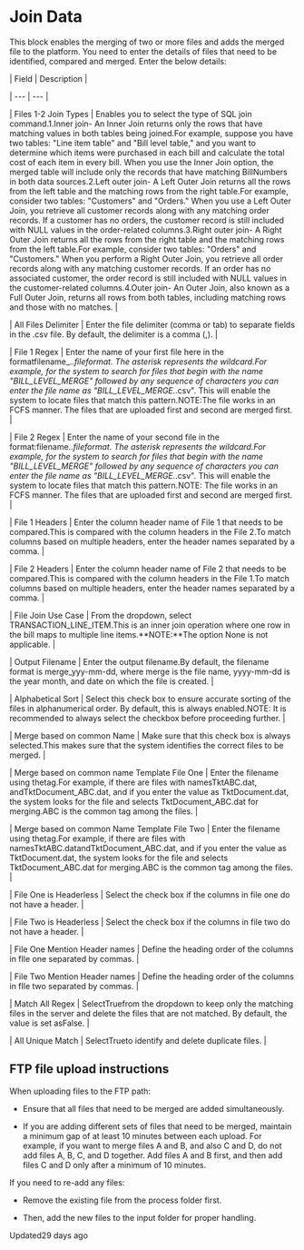 # Join Data

This block enables the merging of two or more files and adds the merged file to the platform. You need to enter the details of files that need to be identified, compared and merged. Enter the below details:

| Field | Description |

| --- | --- |

| Files 1-2 Join Types | Enables you to select the type of SQL join command.1.Inner join-  An Inner Join returns only the rows that have matching values in both tables being joined.For example, suppose you have two tables: "Line item table" and "Bill level table," and you want to determine which items were purchased in each bill and calculate the total cost of each item in every bill. When you use the Inner Join option, the merged table will include only the records that have matching BillNumbers in both data sources.2.Left outer join- A Left Outer Join returns all the rows from the left table and the matching rows from the right table.For example, consider two tables: "Customers" and "Orders." When you use a Left Outer Join, you retrieve all customer records along with any matching order records. If a customer has no orders, the customer record is still included with NULL values in the order-related columns.3.Right outer join- A Right Outer Join returns all the rows from the right table and the matching rows from the left table.For example, consider two tables: "Orders" and "Customers." When you perform a Right Outer Join, you retrieve all order records along with any matching customer records. If an order has no associated customer, the order record is still included with NULL values in the customer-related columns.4.Outer join- An Outer Join, also known as a Full Outer Join, returns all rows from both tables, including matching rows and those with no matches. |

| All Files Delimiter | Enter the file delimiter (comma or tab) to separate fields in the .csv file. By default, the delimiter is a comma (,). |

| File 1 Regex | Enter the name of your first file here in the formatfilename_.*.fileformat. The asterisk represents the wildcard.For example, for the system to search for files that begin with the name "BILL_LEVEL_MERGE" followed by any sequence of characters you can enter the file name as "BILL_LEVEL_MERGE.*.csv". This will enable the system to locate files that match this pattern.NOTE:The file works in an FCFS manner. The files that are uploaded first and second are merged first. |

| File 2 Regex | Enter the name of your second file in the format:filename.*.fileformat. The asterisk represents the wildcard.For example, for the system to search for files that begin with the name "BILL_LEVEL_MERGE" followed by any sequence of characters you can enter the file name as "BILL_LEVEL_MERGE.*.csv". This will enable the system to locate files that match this pattern.NOTE: The file works in an FCFS manner. The files that are uploaded first and second are merged first. |

| File 1 Headers | Enter the column header name of File 1 that needs to be compared.This is compared with the column headers in the File 2.To match columns based on multiple headers, enter the header names separated by a comma. |

| File 2 Headers | Enter the column header name of File 2 that needs to be compared.This is compared with the column headers in the File 1.To match columns based on multiple headers, enter the header names separated by a comma. |

| File Join Use Case | From the dropdown, select TRANSACTION_LINE_ITEM.This is an inner join operation where one row in the bill maps to multiple line items.**NOTE:**The option None is not applicable. |

| Output Filename | Enter the output filename.By default, the filename format is merge_yyy-mm-dd, where merge is the file name, yyyy-mm-dd is the year month, and date on which the file is created. |

| Alphabetical Sort | Select this check box to ensure accurate sorting of the files in alphanumerical order. By default, this is always enabled.NOTE: It is recommended to always select the checkbox before proceeding further. |

| Merge based on common Name | Make sure that this check box is always selected.This makes sure that the system identifies the correct files to be merged. |

| Merge based on common name Template File One | Enter the filename using thetag.For example, if there are files with namesTktABC.dat, andTktDocument_ABC.dat, and if you enter the value as TktDocument.dat, the system looks for the file and selects TktDocument_ABC.dat for merging.ABC is the common tag among the files. |

| Merge based on common Name Template File Two | Enter the filename using thetag.For example, if there are files with namesTktABC.datandTktDocument_ABC.dat, and if you enter the value as TktDocument.dat, the system looks for the file and selects TktDocument_ABC.dat for merging.ABC is the common tag among the files. |

| File One is Headerless | Select the check box if the columns in file one do not have a header. |

| File Two is Headerless | Select the check box if the columns in file two do not have a header. |

| File One Mention Header names | Define the heading order of the columns in fIle one separated by commas. |

| File Two Mention Header names | Define the heading order of the columns in fIle two separated by commas. |

| Match All Regex | SelectTruefrom the dropdown to keep only the matching files in the server and delete the files that are not matched. By default, the value is set asFalse. |

| All Unique Match | SelectTrueto identify and delete duplicate files. |



## FTP file upload instructions

When uploading files to the FTP path:

- Ensure that all files that need to be merged are added simultaneously.

- If you are adding different sets of files that need to be merged, maintain a minimum gap of at least 10 minutes between each upload. For example, if you want to merge files A and B, and also C and D, do not add files A, B, C, and D together. Add files A and B first, and then add files C and D only after a minimum of 10 minutes.

If you need to re-add any files:

- Remove the existing file from the process folder first.

- Then, add the new files to the input folder for proper handling.

Updated29 days ago